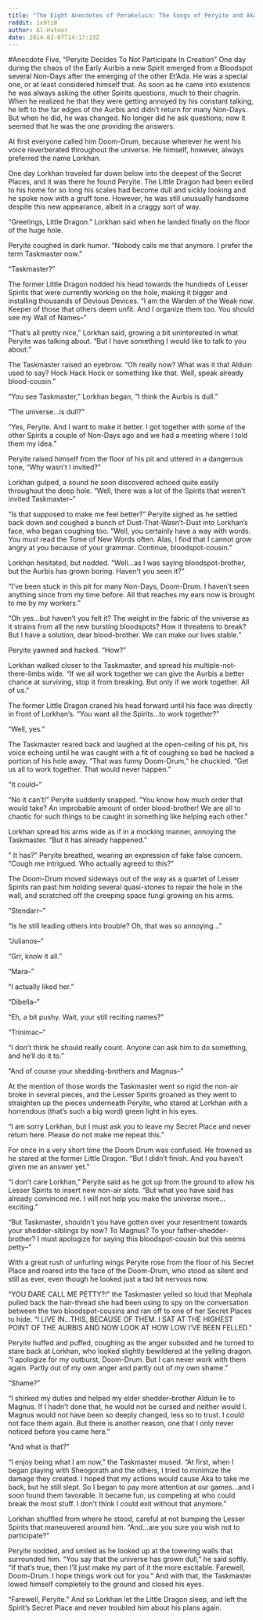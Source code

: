 ```yaml
---
title: "The Eight Anecdotes of Perakeluin: The Songs of Peryite and Akatosh (V)"
reddit: 1x9ti0
author: Al-Hatoor
date: 2014-02-07T14:17:23Z
---
```


#Anecdote Five, “Peryite Decides To Not Participate In Creation”
One day during the chaos of the Early Aurbis a new Spirit emerged from a Bloodspot several Non-Days after the emerging of the other Et’Ada. He was a special one, or at least considered himself that. As soon as he came into existence he was always asking the other Spirits questions, much to their chagrin. When he realized he that they were getting annoyed by his constant talking, he left to the far edges of the Aurbis and didn’t return for many Non-Days. But when he did, he was changed. No longer did he ask questions; now it seemed that he was the one providing the answers.

At first everyone called him Doom-Drum, because wherever he went his voice reverberated throughout the universe. He himself, however, always preferred the name Lorkhan.

One day Lorkhan traveled far down below into the deepest of the Secret Places, and it was there he found Peryite. The Little Dragon had been exiled to his home for so long his scales had become dull and sickly looking and he spoke now with a gruff tone. However, he was still unusually handsome despite this new appearance, albeit in a craggy sort of way.

“Greetings, Little Dragon.” Lorkhan said when he landed finally on the floor of the huge hole.

Peryite coughed in dark humor. “Nobody calls me that anymore. I prefer the term Taskmaster now.”

“Taskmaster?”

The former Little Dragon nodded his head towards the hundreds of Lesser Spirits that were currently working on the hole, making it bigger and installing thousands of Devious Devices. “I am the Warden of the Weak now. Keeper of those that others deem unfit. And I organize them too. You should see my Wall of Names–”

“That’s all pretty nice,” Lorkhan said, growing a bit uninterested in what Peryite was talking about. “But I have something I would like to talk to you about.”

The Taskmaster raised an eyebrow. “Oh really now? What was it that Alduin used to say? Hock Hack Hock or something like that. Well, speak already blood-cousin.”

“You see Taskmaster,” Lorkhan began, “I think the Aurbis is dull.”

“The universe…is dull?”

“Yes, Peryite. And I want to make it better. I got together with some of the other Spirits a couple of Non-Days ago and we had a meeting where I told them my idea.”

Peryite raised himself from the floor of his pit and uttered in a dangerous tone, “Why wasn’t I invited?”

Lorkhan gulped, a sound he soon discovered echoed quite easily throughout the deep hole. “Well, there was a lot of the Spirits that weren’t invited Taskmaster–”

“Is that supposed to make me feel better?” Peryite sighed as he settled back down and coughed a bunch of Dust-That-Wasn’t-Dust into Lorkhan’s face, who began coughing too. “Well, you certainly have a way with words. You must read the Tome of New Words often. Alas, I find that I cannot grow angry at you because of your grammar. Continue, bloodspot-cousin.”

Lorkhan hesitated, but nodded. “Well…as I was saying bloodspot-brother, but the Aurbis has grown boring. Haven’t you seen it?”

“I’ve been stuck in this pit for many Non-Days, Doom-Drum. I haven’t seen anything since from my time before. All that reaches my ears now is brought to me by my workers.”

“Oh yes…but haven’t you felt it? The weight in the fabric of the universe as it strains from all the new bursting bloodspots? How it threatens to break? But I have a solution, dear blood-brother. We can make our lives stable.”

Peryite yawned and hacked. “How?”

Lorkhan walked closer to the Taskmaster, and spread his multiple-not-there-limbs wide. “If we all work together we can give the Aurbis a better chance at surviving, stop it from breaking. But only if we work together. All of us.”

The former Little Dragon craned his head forward until his face was directly in front of Lorkhan’s. “You want all the Spirits…to work together?”

“Well, yes.”

The Taskmaster reared back and laughed at the open-ceiling of his pit, his voice echoing until he was caught with a fit of coughing so bad he hacked a portion of his hole away. “That was funny Doom-Drum,” he chuckled. “Get us all to work together. That would never happen.”

“It could–”

“No it can’t!” Peryite suddenly snapped. “You know how much order that would take? An improbable amount of order blood-brother! We are all to chaotic for such things to be caught in something like helping each other.”

Lorkhan spread his arms wide as if in a mocking manner, annoying the Taskmaster. “But it has already happened.”

“ It has?” Peryite breathed, wearing an expression of fake false concern. “Cough me intrigued. Who actually agreed to this?”

The Doom-Drum moved sideways out of the way as a quartet of Lesser Spirits ran past him holding several quasi-stones to repair the hole in the wall, and scratched off the creeping space fungi growing on his arms.

“Stendarr–”

“Is he still leading others into trouble? Oh, that was so annoying…”

“Julianos–”

“Grr, know it all.”

“Mara–”

“I actually liked her.”

“Dibella–”

“Eh, a bit pushy. Wait, your still reciting names?”

“Trinimac–”

“I don’t think he should really count. Anyone can ask him to do something, and he’ll do it to.”

“And of course your shedding-brothers and Magnus–”

At the mention of those words the Taskmaster went so rigid the non-air broke in several pieces, and the Lesser Spirits groaned as they went to straighten up the pieces underneath Peryite, who stared at Lorkhan with a horrendous (that’s such a big word) green light in his eyes.

“I am sorry Lorkhan, but I must ask you to leave my Secret Place and never return here. Please do not make me repeat this.”

For once in a very short time the Doom Drum was confused. He frowned as he stared at the former Little Dragon. “But I didn’t finish. And you haven’t given me an answer yet.”

“I don’t care Lorkhan,” Peryite said as he got up from the ground to allow his Lesser Spirits to insert new non-air slots. “But what you have said has already convinced me. I will not help you make the universe more…exciting.”

“But Taskmaster, shouldn’t you have gotten over your resentment towards your shedder-siblings by now? To Magnus? To your father-shedder-brother? I must apologize for saying this bloodspot-cousin but this seems petty–”

With a great rush of unfurling wings Peryite rose from the floor of his Secret Place and roared into the face of the Doom-Drum, who stood as silent and still as ever, even though he looked just a tad bit nervous now.

“YOU DARE CALL ME PETTY?!” the Taskmaster yelled so loud that Mephala pulled back the hair-thread she had been using to spy on the conversation between the two bloodspot-cousins and ran off to one of her Secret Places to hide. “I LIVE IN…THIS, BECAUSE OF THEM. I SAT AT THE HIGHEST POINT OF THE AURBIS AND NOW LOOK AT HOW LOW I’VE BEEN FELLED.”

Peryite huffed and puffed, coughing as the anger subsided and he turned to stare back at Lorkhan, who looked slightly bewildered at the yelling dragon. “I apologize for my outburst, Doom-Drum. But I can never work with them again. Partly out of my own anger and partly out of my own shame.”

“Shame?”

“I shirked my duties and helped my elder shedder-brother Alduin lie to Magnus. If I hadn’t done that, he would not be cursed and neither would I. Magnus would not have been so deeply changed, less so to trust. I could not face them again. But there is another reason, one that I only never noticed before you came here.”

“And what is that?”

“I enjoy being what I am now,” the Taskmaster mused. “At first, when I began playing with Sheogorath and the others, I tried to minimize the damage they created. I hoped that my actions would cause Aka to take me back, but he still slept. So I began to pay more attention at our games…and I soon found them favorable. It became fun, us competing at who could break the most stuff. I don’t think I could exit without that anymore.”

Lorkhan shuffled from where he stood, careful at not bumping the Lesser Spirits that maneuvered around him. “And…are you sure you wish not to participate?”

Peryite nodded, and smiled as he looked up at the towering walls that surrounded him. “You say that the universe has grown dull,” he said softly. “If that’s true, then I’ll just make my part of it the more excitable. Farewell, Doom-Drum. I hope things work out for you.” And with that, the Taskmaster lowed himself completely to the ground and closed his eyes.

“Farewell, Peryite.” And so Lorkhan let the Little Dragon sleep, and left the Spirit’s Secret Place and never troubled him about his plans again.
